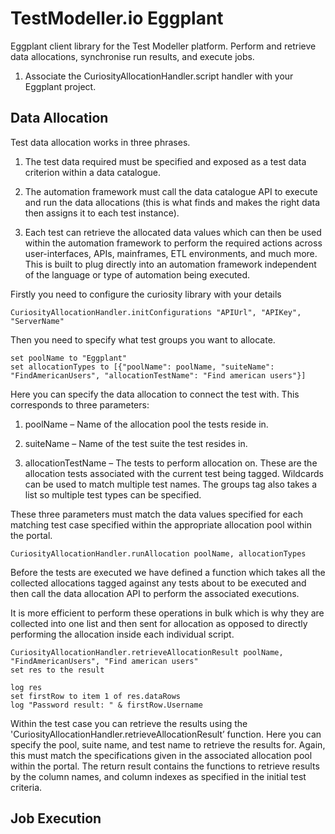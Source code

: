 # TestModeller.io Eggplant

Eggplant client library for the Test Modeller platform.
Perform and retrieve data allocations, synchronise run results, and execute jobs.

1. Associate the CuriosityAllocationHandler.script handler with your Eggplant project.

## Data Allocation
Test data allocation works in three phrases. 

1. The test data required must be specified and exposed as a test data criterion within a data catalogue.

2. The automation framework must call the data catalogue API to execute and run the data allocations (this is what finds and makes the right data then assigns it to each test instance). 

3. Each test can retrieve the allocated data values which can then be used within the automation framework to perform the required actions across user-interfaces, APIs, mainframes, ETL environments, and much more. This is built to plug directly into an automation framework independent of the language or type of automation being executed.

Firstly you need to configure the curiosity library with your details
```
CuriosityAllocationHandler.initConfigurations "APIUrl", "APIKey", "ServerName"
```

Then you need to specify what test groups you want to allocate.
```
set poolName to "Eggplant"
set allocationTypes to [{"poolName": poolName, "suiteName": "FindAmericanUsers", "allocationTestName": "Find american users"}]
```

Here you can specify the data allocation to connect the test with. This corresponds to three parameters:
1.	poolName – Name of the allocation pool the tests reside in.

2.	suiteName – Name of the test suite the test resides in.

3.	allocationTestName – The tests to perform allocation on. These are the allocation tests associated with the current test being tagged. Wildcards can be used to match multiple test names. The groups tag also takes a list so multiple test types can be specified.

These three parameters must match the data values specified for each matching test case specified within the appropriate allocation pool within the portal.

```
CuriosityAllocationHandler.runAllocation poolName, allocationTypes

```
Before the tests are executed we have defined a function which takes all the collected allocations tagged against any tests about to be executed and then call the data allocation API to perform the associated executions. 

It is more efficient to perform these operations in bulk which is why they are collected into one list and then sent for allocation as opposed to directly performing the allocation inside each individual script. 

```
CuriosityAllocationHandler.retrieveAllocationResult poolName, "FindAmericanUsers", "Find american users"
set res to the result

log res 
set firstRow to item 1 of res.dataRows
log "Password result: " & firstRow.Username 
```

Within the test case you can retrieve the results using the 'CuriosityAllocationHandler.retrieveAllocationResult’ function. Here you can specify the pool, suite name, and test name to retrieve the results for. Again, this must match the specifications given in the associated allocation pool within the portal. The return result contains the functions to retrieve results by the column names, and column indexes as specified in the initial test criteria.

## Job Execution

